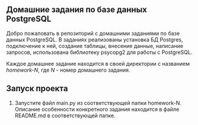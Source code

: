 ## Домашние задания по базе данных PostgreSQL

Добро пожаловать в репозиторий с домашними заданиями по базе данных PostgreSQL. 
В заданиях реализованы установка БД Postgres, подключение к ней, создание таблицы, внесение данные, 
написание запросов, использована библиотеку psycopg2 для работы с PostgreSQL.

Каждое домашнее задание находится в своей директории с названием _homework-N_, где _N_ - номер домашнего задания. 

## Запуск проекта
1. Запустите файл main.py из соответствующей папки homework-N. Описание особенности конкретного задания находится в файле README.md в соответствующей папке.
